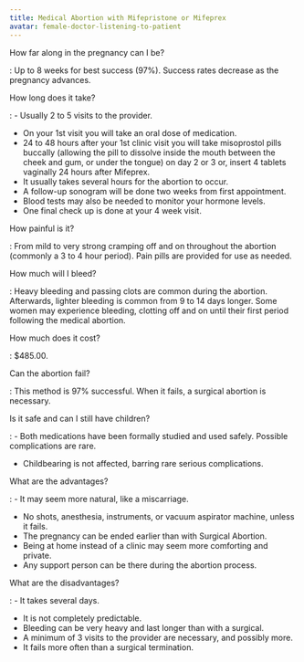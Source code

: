 ```yaml
---
title: Medical Abortion with Mifepristone or Mifeprex
avatar: female-doctor-listening-to-patient
---
```


How far along in the pregnancy can I be?

: Up to 8 weeks for best success (97%). Success rates decrease as the
pregnancy advances.

How long does it take?

: - Usually 2 to 5 visits to the provider.
- On your 1st visit you will take an oral dose of medication.
- 24 to 48 hours after your 1st clinic visit you will take misoprostol
  pills buccally (allowing the pill to dissolve inside the mouth between
  the cheek and gum, or under the tongue) on day 2 or 3 or, insert 4
  tablets vaginally 24 hours after Mifeprex.
- It usually takes several hours for the abortion to occur.
- A follow-up sonogram will be done two weeks from first appointment.
- Blood tests may also be needed to monitor your hormone levels.
- One final check up is done at your 4 week visit.

How painful is it?

: From mild to very strong cramping off and on throughout the abortion
(commonly a 3 to 4 hour period). Pain pills are provided for use as
needed.

How much will I bleed?

: Heavy bleeding and passing clots are common during the abortion.
Afterwards, lighter bleeding is common from 9 to 14 days longer.  Some
women may experience bleeding, clotting off and on until their first
period following the medical abortion.

How much does it cost?

: $485.00.

Can the abortion fail?

: This method is 97% successful.  When it fails, a surgical abortion is
necessary.

Is it safe and can I still have children?

: - Both medications have been formally studied and used safely. Possible
  complications are rare.
- Childbearing is not affected, barring rare serious complications.

What are the advantages?

: - It may seem more natural, like a miscarriage.
- No shots, anesthesia, instruments, or vacuum aspirator machine, unless
  it fails.
- The pregnancy can be ended earlier than with Surgical Abortion.
- Being at home instead of a clinic may seem more comforting and
  private.
- Any support person can be there during the abortion process.

What are the disadvantages?

: - It takes several days.
- It is not completely predictable.
- Bleeding can be very heavy and last longer than with a surgical.
- A minimum of 3 visits to the provider are necessary, and possibly
  more.
- It fails more often than a surgical termination.

